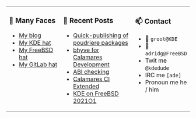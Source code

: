 
<table><tr>
  
<td valign="top" width="30%">
  
### 🙋 Many Faces

- [My blog](https://euroquis.nl/bobulate/)
- [My KDE hat](https://invent.kde.org/adridg)
- [My FreeBSD hat](https://wiki.freebsd.org/AdriaanDeGroot)
- [My GitLab hat](https://gitlab.com/adriaandegroot)
</td>

<td valign="top" width="40%">
  
### 💬 Recent Posts

<!-- BLOG-POST-LIST:START -->
- [Quick-publishing of poudriere packages](https://euroquis.nl//freebsd/2021/03/08/poudriere.html)
- [bhyve for Calamares Development](https://euroquis.nl//freebsd/2021/03/05/bhyve.html)
- [ABI checking](https://euroquis.nl//kde/2021/03/03/abi.html)
- [Calamares CI Extended](https://euroquis.nl//blabla/2021/02/17/calamares-ci.html)
- [KDE on FreeBSD 2021O1](https://euroquis.nl//kde/2021/02/13/freebsd.html)
<!-- BLOG-POST-LIST:END -->
</td>

<td valign="top" width="30%">
  
### 📫 Contact

- 📧 `groot@KDE`
- 📧 `adridg@FreeBSD`
- Twit me `@kdedude`
- IRC me `[ade]`
- Pronoun me he / him
</td>

</tr></table>
